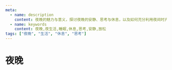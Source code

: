 ```yaml
---
meta:
  - name: description
    content: 夜晚的魅力与意义，探讨夜晚的安静、思考与休息，以及如何充分利用夜间时光
  - name: keywords
    content: 夜晚,夜生活,睡眠,休息,思考,安静,放松
tags: ["夜晚", "生活", "休息", "思考"]
---
```


# 夜晚


